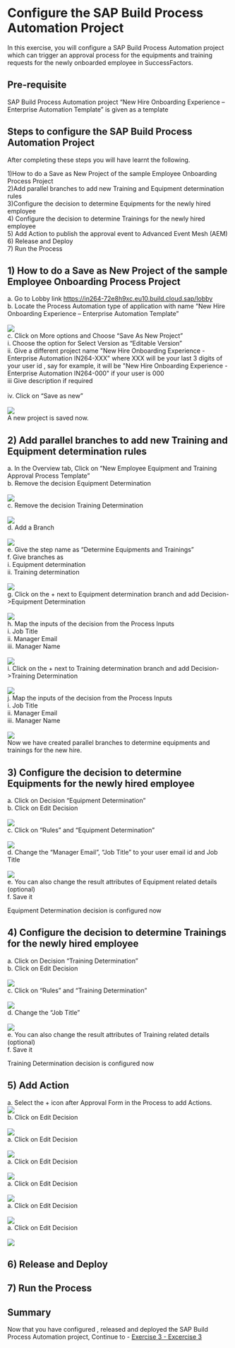 # Configure the SAP Build Process Automation Project

In this exercise, you will configure a SAP Build Process Automation project which can trigger an approval process for the equipments and training requests for the newly onboarded employee in SuccessFactors.

## Pre-requisite
SAP Build Process Automation project “New Hire Onboarding Experience – Enterprise Automation Template” is given as a template

## Steps to configure the SAP Build Process Automation Project
After completing these steps you will have learnt the following.<br>

1)How to do a Save as New Project of the sample Employee Onboarding Process Project<br>
2)Add parallel branches to add new Training and Equipment determination rules<br>
3)Configure the decision to determine Equipments for the newly hired employee<br>
4) Configure the decision to determine Trainings for the newly hired employee<br>
5) Add Action to publish the approval event to Advanced Event Mesh (AEM) <br>
6) Release and Deploy<br>
7) Run the Process<br>

## 1)	How to do a Save as New Project of the sample Employee Onboarding Process Project
a.	Go to Lobby link https://in264-72e8h9xc.eu10.build.cloud.sap/lobby <br>
b.	Locate the Process Automation type of application with name “New Hire Onboarding Experience – Enterprise Automation Template” <br>
<br>![](/exercises/ex2/images/Save_as_New_1.png) <br>
c.	Click on More options and Choose “Save As New Project” <br>
  i.	Choose the option for Select Version as “Editable Version” <br>
  ii.	Give a different project name "New Hire Onboarding Experience - Enterprise Automation IN264-XXX" where XXX will be your last 3 digits of your user id , say for example, it will be "New Hire Onboarding Experience - Enterprise Automation IN264-000" if your user is 000  <br>
  iii Give description if required <br>  
  iv.	Click on “Save as new” <br>
<br>![](/exercises/ex2/images/Save_as_New_2.png) <br>
A new project is saved now. <br>

## 2)	Add parallel branches to add new Training and Equipment determination rules

a.	In the Overview tab, Click on “New Employee Equipment and Training Approval Process Template” <br>
b.	Remove the decision Equipment Determination <br>
<br>![](/exercises/ex2/images/Add_Parallel_Gateway_1.png) <br>
c.	Remove the decision Training Determination <br>
<br>![](/exercises/ex2/images/Add_Parallel_Gateway_2.png) <br>
d.	Add a Branch <br>
<br>![](/exercises/ex2/images/Add_Parallel_Gateway_3.png) <br>
e.	Give the step name as “Determine Equipments and Trainings” <br>
f.	Give branches as <br>
    i.	Equipment determination <br>
    ii.	Training determination <br>
<br>![](/exercises/ex2/images/Add_Parallel_Gateway_4.png) <br>
g.	Click on the + next to Equipment determination branch and add Decision->Equipment Determination <br>
<br>![](/exercises/ex2/images/Add_Parallel_Gateway_5.png) <br>
h.	Map the inputs of the decision from the Process Inputs <br>
  i.	Job Title <br>
  ii.	Manager Email <br>
  iii.	Manager Name <br>
<br>![](/exercises/ex2/images/Add_Parallel_Gateway_6.png) <br>
i.	Click on the + next to Training determination branch and add Decision->Training Determination <br>
<br>![](/exercises/ex2/images/Add_Parallel_Gateway_7.png) <br>
j.	Map the inputs of the decision from the Process Inputs <br>
    i.	Job Title <br>
    ii.	Manager Email <br>
    iii.	Manager Name <br>
<br>![](/exercises/ex2/images/Add_Parallel_Gateway_8.png) <br>
Now we have created  parallel branches to determine equipments and trainings for the new hire. <br>


## 3)	Configure the decision to determine Equipments for the newly hired employee
  a.	Click on Decision “Equipment Determination” <br>
  b.	Click on Edit Decision <br>
  <br>![](/exercises/ex2/images/Configure_Equipment_Determination_1.png) <br>
  c.	Click on “Rules” and “Equipment Determination” <br>
  <br>![](/exercises/ex2/images/Configure_Equipment_Determination_2.png) <br>
  d.	Change the “Manager Email”, “Job Title” to your user email id and Job Title <br>
  <br>![](/exercises/ex2/images/Configure_Equipment_Determination_3.png) <br>
  e.	You can also change the result attributes of Equipment related details (optional) <br>
  f.	Save it <br>
  
Equipment Determination decision is configured now 

## 4)	Configure the decision to determine Trainings for the newly hired employee

  a.	Click on Decision “Training Determination” <br>
  b.	Click on Edit Decision <br>
  <br>![](/exercises/ex2/images/Configure_Training_Determination_1.png) <br>
  c.	Click on “Rules” and “Training Determination” <br>
  <br>![](/exercises/ex2/images/Configure_Training_Determination_2.png) <br>
  d.	Change the  “Job Title” <br>
  <br>![](/exercises/ex2/images/Configure_Training_Determination_3.png) <br>
  e.	You can also change the result attributes of Training related details (optional) <br>
  f.	Save it <br>
  
Training Determination decision is configured now 

## 5)	Add Action

  a. Select the + icon after Approval Form in the Process to add Actions.
  <br>![](/exercises/ex2/images/Actions001.jpg) <br>
  b. Click on Edit Decision <br>
  <br>![](/exercises/ex2/images/Actions002.jpg) <br>
  a. Click on Edit Decision <br>
  <br>![](/exercises/ex2/images/Actions003.jpg) <br>
  a. Click on Edit Decision <br>
  <br>![](/exercises/ex2/images/Actions004.jpg) <br>
  a. Click on Edit Decision <br>
  <br>![](/exercises/ex2/images/Actions008.jpg) <br>
  a. Click on Edit Decision <br>
  <br>![](/exercises/ex2/images/Actions009.jpg) <br>
  a. Click on Edit Decision <br>
  <br>![](/exercises/ex2/images/Actions010.jpg) <br>

## 6)	Release and Deploy

## 7)	Run the Process


## Summary

Now that you have configured , released and deployed the SAP Build Process Automation project, Continue to - [Exercise 3 - Excercise 3 ](../ex3/README.md)
